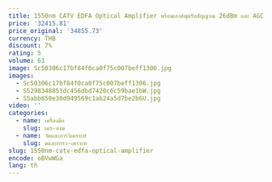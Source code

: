 ```yaml
---
title: 1550nm CATV EDFA Optical Amplifier พร้อมเอาต์พุตรับสัญญาณ 26dBm และ AGC และแหล่งจ่ายไฟคู่และฟังก์ชันการจัดการเครือข่ายที่เรียบง่าย
price: '32415.81'
price_original: '34855.73'
currency: THB
discount: 7%
rating: 5
volume: 61
image: Sc50306c17bf84f0ca0f75c007beff1306.jpg
images:
  - Sc50306c17bf84f0ca0f75c007beff1306.jpg
  - S5298348853dc456dbd7420c6c59bae1bW.jpg
  - S5abb650e30d949569c1ab24a5d7be2b6U.jpg
video: ''
categories:
  - name: เครื่องมือ
    slug: เคร-องม
  - name: วัดและการวิเคราะห์
    slug: ดและการว-เคราะห
slug: 1550nm-catv-edfa-optical-amplifier
encode: oBVwWGa
lang: th
---
```

  